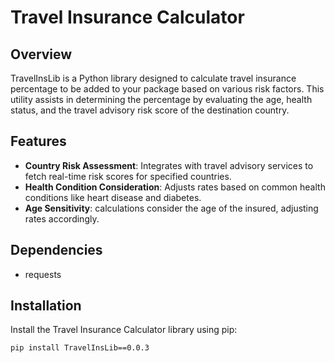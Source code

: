 # Travel Insurance Calculator

## Overview

TravelInsLib is a Python library designed to calculate travel insurance percentage to be added to your package based on various risk factors. This utility assists in determining the percentage by evaluating the age, health status, and the travel advisory risk score of the destination country.

## Features

- **Country Risk Assessment**: Integrates with travel advisory services to fetch real-time risk scores for specified countries.
- **Health Condition Consideration**: Adjusts rates based on common health conditions like heart disease and diabetes.
- **Age Sensitivity**: calculations consider the age of the insured, adjusting rates accordingly.

## Dependencies
- requests

## Installation

Install the Travel Insurance Calculator library using pip:

```bash
pip install TravelInsLib==0.0.3